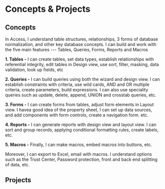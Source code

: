 # **Concepts & Projects**

## Concepts

In Access, I understand table structures, relationships, 3 forms of database normalization, and other key database concepts.
I can build and work with the five main features ---
Tables, Queries, Forms, Reports and Macros

**1. Tables -** I can create tables, set data types, establish relationships with referential integrity, edit tables in Design view, use sort, filter, masking, data validation, look up fields, etc

**2. Queries -** I can build queries using both the wizard and design view. I can establish constraints with criteria, use wild cards, AND and OR multiple criteria, create parameters, build expressions. I can also use speciality queries such as update, delete, append, UNION and crosstab queries, etc.

**3. Forms -** I can create forms from tables, adjust form elements in Layout view. I havea good idea of the property sheet, I can set up data sources, and add components with form controls, create a navigation form. etc. 

**4. Reports -** I can generate reports with design view and layout view. I can sort and group records, applying conditional formatting rules, create labels, etc. 

**5. Macros -** Finally, I can make macros, embed macros into buttons, etc. 

Moreover, I can export to Excel, email with macros. I understand options such as the Trust Center, Password protection, front and back end splitting of data, etc. 


## Projects

